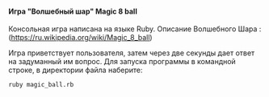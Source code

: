 #### Игра "Волшебный шар" Magic 8 ball

Консольная игра написана на языке Ruby.
Описание Волшебного Шара : (https://ru.wikipedia.org/wiki/Magic_8_ball)

Игра приветствует пользователя, затем через две секунды дает ответ на задуманный им вопрос.
Для запуска программы в командной строке, в директории файла наберите: 

  ```
  ruby magic_ball.rb
  ```
